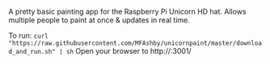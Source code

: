 A pretty basic painting app for the Raspberry Pi Unicorn HD hat. 
Allows multiple people to paint at once & updates in real time.

To run: 
`curl "https://raw.githubusercontent.com/MFAshby/unicornpaint/master/download_and_run.sh" | sh`
Open your browser to http://<your raspberry IP address>:3001/
